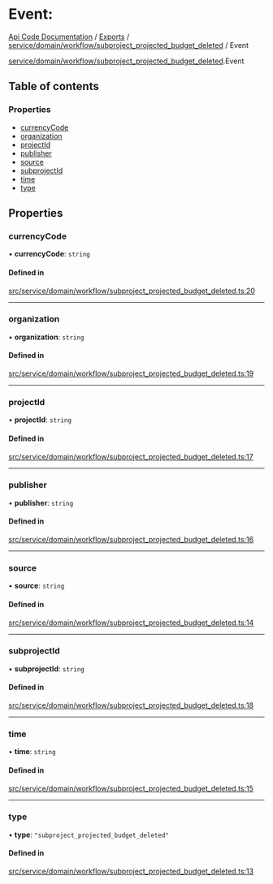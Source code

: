 # Event: 
 
[Api Code Documentation](../README.md) / [Exports](../modules.md) / [service/domain/workflow/subproject\_projected\_budget\_deleted](../modules/service_domain_workflow_subproject_projected_budget_deleted.md) / Event

[service/domain/workflow/subproject_projected_budget_deleted](../modules/service_domain_workflow_subproject_projected_budget_deleted.md).Event

## Table of contents

### Properties

- [currencyCode](service_domain_workflow_subproject_projected_budget_deleted.Event.md#currencycode)
- [organization](service_domain_workflow_subproject_projected_budget_deleted.Event.md#organization)
- [projectId](service_domain_workflow_subproject_projected_budget_deleted.Event.md#projectid)
- [publisher](service_domain_workflow_subproject_projected_budget_deleted.Event.md#publisher)
- [source](service_domain_workflow_subproject_projected_budget_deleted.Event.md#source)
- [subprojectId](service_domain_workflow_subproject_projected_budget_deleted.Event.md#subprojectid)
- [time](service_domain_workflow_subproject_projected_budget_deleted.Event.md#time)
- [type](service_domain_workflow_subproject_projected_budget_deleted.Event.md#type)

## Properties

### currencyCode

• **currencyCode**: `string`

#### Defined in

[src/service/domain/workflow/subproject_projected_budget_deleted.ts:20](https://github.com/openkfw/TruBudget/blob/b9aaff0/api/src/service/domain/workflow/subproject_projected_budget_deleted.ts#L20)

___

### organization

• **organization**: `string`

#### Defined in

[src/service/domain/workflow/subproject_projected_budget_deleted.ts:19](https://github.com/openkfw/TruBudget/blob/b9aaff0/api/src/service/domain/workflow/subproject_projected_budget_deleted.ts#L19)

___

### projectId

• **projectId**: `string`

#### Defined in

[src/service/domain/workflow/subproject_projected_budget_deleted.ts:17](https://github.com/openkfw/TruBudget/blob/b9aaff0/api/src/service/domain/workflow/subproject_projected_budget_deleted.ts#L17)

___

### publisher

• **publisher**: `string`

#### Defined in

[src/service/domain/workflow/subproject_projected_budget_deleted.ts:16](https://github.com/openkfw/TruBudget/blob/b9aaff0/api/src/service/domain/workflow/subproject_projected_budget_deleted.ts#L16)

___

### source

• **source**: `string`

#### Defined in

[src/service/domain/workflow/subproject_projected_budget_deleted.ts:14](https://github.com/openkfw/TruBudget/blob/b9aaff0/api/src/service/domain/workflow/subproject_projected_budget_deleted.ts#L14)

___

### subprojectId

• **subprojectId**: `string`

#### Defined in

[src/service/domain/workflow/subproject_projected_budget_deleted.ts:18](https://github.com/openkfw/TruBudget/blob/b9aaff0/api/src/service/domain/workflow/subproject_projected_budget_deleted.ts#L18)

___

### time

• **time**: `string`

#### Defined in

[src/service/domain/workflow/subproject_projected_budget_deleted.ts:15](https://github.com/openkfw/TruBudget/blob/b9aaff0/api/src/service/domain/workflow/subproject_projected_budget_deleted.ts#L15)

___

### type

• **type**: ``"subproject_projected_budget_deleted"``

#### Defined in

[src/service/domain/workflow/subproject_projected_budget_deleted.ts:13](https://github.com/openkfw/TruBudget/blob/b9aaff0/api/src/service/domain/workflow/subproject_projected_budget_deleted.ts#L13)
